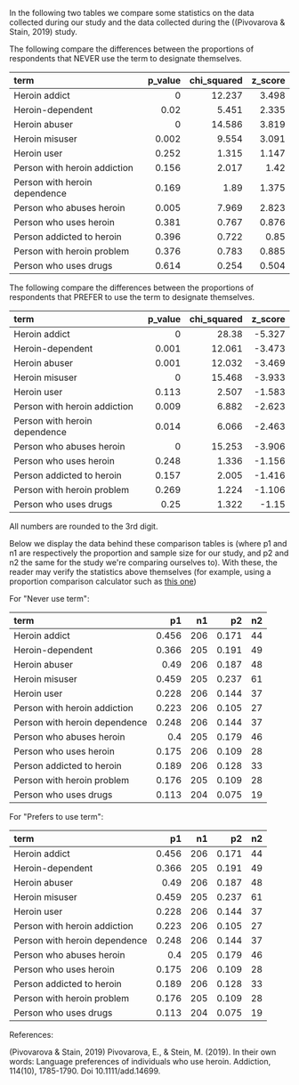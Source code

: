 



In the following two tables we compare some statistics on the data collected during our study 
and the data collected during the ((Pivovarova & Stain, 2019) study. 


The following compare the differences between the proportions of respondents that NEVER use the term to designate themselves.


|             term              |   p_value |   chi_squared |   z_score |
|:------------------------------|----------:|--------------:|----------:|
| Heroin addict                 |     0     |        12.237 |     3.498 |
| Heroin-dependent              |     0.02  |         5.451 |     2.335 |
| Heroin abuser                 |     0     |        14.586 |     3.819 |
| Heroin misuser                |     0.002 |         9.554 |     3.091 |
| Heroin user                   |     0.252 |         1.315 |     1.147 |
| Person with heroin addiction  |     0.156 |         2.017 |     1.42  |
| Person with heroin dependence |     0.169 |         1.89  |     1.375 |
| Person who abuses heroin      |     0.005 |         7.969 |     2.823 |
| Person who uses heroin        |     0.381 |         0.767 |     0.876 |
| Person addicted to heroin     |     0.396 |         0.722 |     0.85  |
| Person with heroin problem    |     0.376 |         0.783 |     0.885 |
| Person who uses drugs         |     0.614 |         0.254 |     0.504 |


The following compare the differences between the proportions of respondents that PREFER to use the term to designate themselves.


|             term              |   p_value |   chi_squared |   z_score |
|:------------------------------|----------:|--------------:|----------:|
| Heroin addict                 |     0     |        28.38  |    -5.327 |
| Heroin-dependent              |     0.001 |        12.061 |    -3.473 |
| Heroin abuser                 |     0.001 |        12.032 |    -3.469 |
| Heroin misuser                |     0     |        15.468 |    -3.933 |
| Heroin user                   |     0.113 |         2.507 |    -1.583 |
| Person with heroin addiction  |     0.009 |         6.882 |    -2.623 |
| Person with heroin dependence |     0.014 |         6.066 |    -2.463 |
| Person who abuses heroin      |     0     |        15.253 |    -3.906 |
| Person who uses heroin        |     0.248 |         1.336 |    -1.156 |
| Person addicted to heroin     |     0.157 |         2.005 |    -1.416 |
| Person with heroin problem    |     0.269 |         1.224 |    -1.106 |
| Person who uses drugs         |     0.25  |         1.322 |    -1.15  |


All numbers are rounded to the 3rd digit.

Below we display the data behind these comparison tables is (where p1 and n1 are respectively the proportion and sample size for our study, 
and p2 and n2 the same for the study we're comparing ourselves to). 
With these, the reader may verify the statistics above themselves (for example, using a proportion comparison calculator such as 
[this one](https://www.medcalc.org/calc/comparison_of_proportions.php))

For "Never use term":

|            term               |    p1 |   n1 |    p2 |   n2 |
|:------------------------------|------:|-----:|------:|-----:|
| Heroin addict                 | 0.456 |  206 | 0.171 |   44 |
| Heroin-dependent              | 0.366 |  205 | 0.191 |   49 |
| Heroin abuser                 | 0.49  |  206 | 0.187 |   48 |
| Heroin misuser                | 0.459 |  205 | 0.237 |   61 |
| Heroin user                   | 0.228 |  206 | 0.144 |   37 |
| Person with heroin addiction  | 0.223 |  206 | 0.105 |   27 |
| Person with heroin dependence | 0.248 |  206 | 0.144 |   37 |
| Person who abuses heroin      | 0.4   |  205 | 0.179 |   46 |
| Person who uses heroin        | 0.175 |  206 | 0.109 |   28 |
| Person addicted to heroin     | 0.189 |  206 | 0.128 |   33 |
| Person with heroin problem    | 0.176 |  205 | 0.109 |   28 |
| Person who uses drugs         | 0.113 |  204 | 0.075 |   19 |

For "Prefers to use term":

|            term               |    p1 |   n1 |    p2 |   n2 |
|:------------------------------|------:|-----:|------:|-----:|
| Heroin addict                 | 0.456 |  206 | 0.171 |   44 |
| Heroin-dependent              | 0.366 |  205 | 0.191 |   49 |
| Heroin abuser                 | 0.49  |  206 | 0.187 |   48 |
| Heroin misuser                | 0.459 |  205 | 0.237 |   61 |
| Heroin user                   | 0.228 |  206 | 0.144 |   37 |
| Person with heroin addiction  | 0.223 |  206 | 0.105 |   27 |
| Person with heroin dependence | 0.248 |  206 | 0.144 |   37 |
| Person who abuses heroin      | 0.4   |  205 | 0.179 |   46 |
| Person who uses heroin        | 0.175 |  206 | 0.109 |   28 |
| Person addicted to heroin     | 0.189 |  206 | 0.128 |   33 |
| Person with heroin problem    | 0.176 |  205 | 0.109 |   28 |
| Person who uses drugs         | 0.113 |  204 | 0.075 |   19 |


References:

(Pivovarova & Stain, 2019) Pivovarova, E., & Stein, M. (2019). In their own words: Language preferences of individuals who use heroin. Addiction, 114(10), 1785-1790. Doi 10.1111/add.14699.




